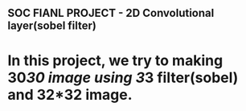 ## SOC FIANL PROJECT - 2D Convolutional layer(sobel filter)
# In this project, we try to making 30*30 image using 3*3 filter(sobel) and 32*32 image.


